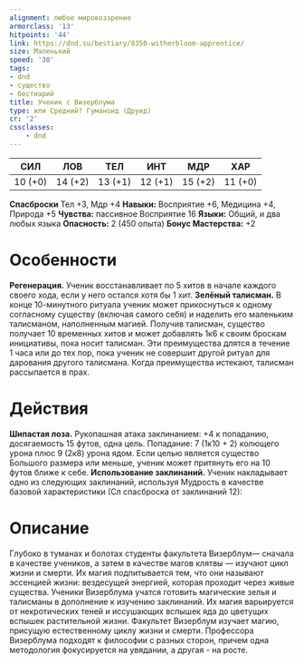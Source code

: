 ```yaml
---
alignment: любое мировоззрение
armorclass: '13'
hitpoints: '44'
link: https://dnd.su/bestiary/8350-witherbloom-apprentice/
size: Маленький
speed: '30'
tags:
- dnd
- существо
- бестиарий
title: Ученик с Визерблума
type: или Средний? Гуманоид (Друид)
cr: '2'
cssclasses:
    - dnd
---
```



| СИЛ | ЛОВ | ТЕЛ | ИНТ | МДР | ХАР |
|---|---|---|---|---|---|
| 10 (+0) | 14 (+2) | 13 (+1) | 12 (+1) | 15 (+2) | 11 (+0) |
**Спасброски** Тел +3, Мдр +4
**Навыки:** Восприятие +6, Медицина +4, Природа +5
**Чувства:** пассивное Восприятие 16
**Языки:** Общий, и два любых языка
**Опасность:** 2 (450 опыта)
**Бонус Мастерства:** +2


# Особенности
**Регенерация.** Ученик восстанавливает по 5 хитов в начале каждого своего хода, если у него остался хотя бы 1 хит.
**Зелёный талисман.** В конце 10-минутного ритуала ученик может прикоснуться к одному согласному существу (включая самого себя) и наделить его маленьким талисманом, наполненным магией. Получив талисман, существо получает 10 временных хитов и может добавлять 1к6 к своим броскам инициативы, пока носит талисман. Эти преимущества длятся в течение 1 часа или до тех пор, пока ученик не совершит другой ритуал для дарования другого талисмана. Когда преимущества истекают, талисман рассыпается в прах.


# Действия
**Шипастая лоза.** Рукопашная атака заклинанием: +4 к попаданию, досягаемость 15 футов, одна цель. Попадание: 7 (1к10 + 2) колющего урона плюс 9 (2к8) урона ядом. Если целью является существо Большого размера или меньше, ученик может притянуть его на 10 футов ближе к себе.
**Использование заклинаний.** Ученик накладывает одно из следующих заклинаний, используя Мудрость в качестве базовой характеристики (Сл спасброска от заклинаний 12):


# Описание
Глубоко в туманах и болотах студенты факультета Визерблум— сначала в качестве учеников, а затем в качестве магов клятвы — изучают цикл жизни и смерти. Их магия подпитывается тем, что они называют эссенцией жизни: вездесущей энергией, которая проходит через живые существа. Ученики Визерблума учатся готовить магические зелья и талисманы в дополнение к изучению заклинаний. Их магия варьируется от некротических теней и иссушающих вспышек яда до цветущих вспышек растительной жизни. Факультет Визерблум изучает магию, присущую естественному циклу жизни и смерти. Профессора Визерблума подходят к философии с разных сторон, причем одна методология фокусируется на увядании, а другая - на росте.